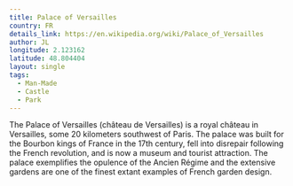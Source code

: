 ```yaml
---
title: Palace of Versailles
country: FR
details_link: https://en.wikipedia.org/wiki/Palace_of_Versailles
author: JL
longitude: 2.123162
latitude: 48.804404
layout: single
tags:
  - Man-Made
  - Castle
  - Park
---
```

The Palace of Versailles (château de Versailles) is a royal château in Versailles, some 20 kilometers southwest of Paris. The palace was built for the Bourbon kings of France in the 17th century, fell into disrepair following the French revolution, and is now a museum and tourist attraction. The palace exemplifies the opulence of the Ancien Régime and the extensive gardens are one of the finest extant examples of French garden design.
